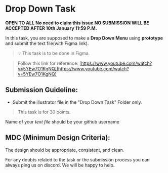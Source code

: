 # Drop Down Task

**OPEN TO ALL** **No need to claim this issue** **NO SUBMISSION WILL BE ACCEPTED AFTER 10th January 11:59 P.M.**

In this task, you are supposed to make a **Drop Down Menu** using **prototype** and submit the text file(with Figma link).

> 💡 This task is to be done in Figma. 

> Follow this link for reference: [https://www.youtube.com/watch?v=5YEw7O1KgNQ](https://www.youtube.com/watch?v=5YEw7O1KgNQ)

## **Submission Guideline:**

- Submit the illustrator file in the "Drop Down Task" Folder only.

> This task is for 30 points.

Name of your *text file* should be your github username

## **MDC (Minimum Design Criteria):**

The design should be appropriate, consistent, and clean. 

For any doubts related to the task or the submission process you can always ping us on discord. We will be happy to help.
